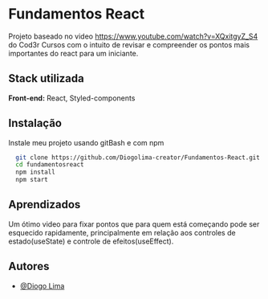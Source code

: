 
# Fundamentos React

Projeto baseado no video https://www.youtube.com/watch?v=XQxitgyZ_S4 do Cod3r Cursos com o intuito de revisar e compreender os pontos mais importantes do react para um iniciante.


## Stack utilizada

**Front-end:** React, Styled-components





## Instalação

Instale meu projeto usando gitBash e com npm

```bash
  git clone https://github.com/Diogolima-creator/Fundamentos-React.git
  cd fundamentosreact
  npm install
  npm start
```
    
## Aprendizados

Um ótimo video para fixar pontos que para quem está começando pode ser esquecido rapidamente, principalmente em relação aos controles de estado(useState) e controle de efeitos(useEffect).
## Autores

- [@Diogo Lima](https://github.com/Diogolima-creator)

